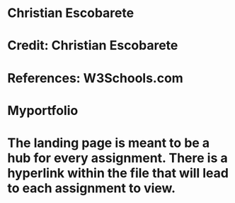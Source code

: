 # Christian Escobarete
# Credit: Christian Escobarete
# References: W3Schools.com
# Myportfolio
# The landing page is meant to be a hub for every assignment. There is a hyperlink within the file that will lead to each assignment to view.
